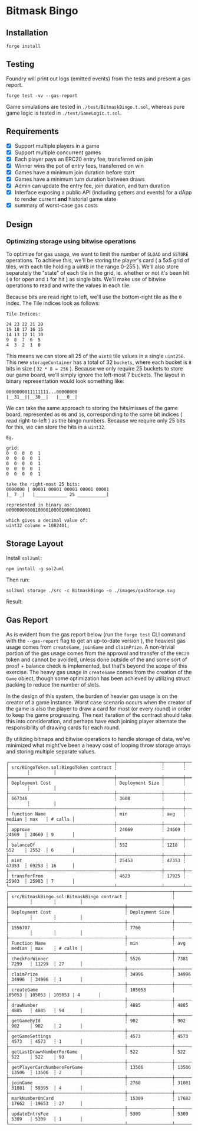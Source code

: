 # Bitmask Bingo

## Installation

`forge install`

## Testing

Foundry will print out logs (emitted events) from the tests and present a gas report.

`forge test -vv --gas-report`

Game simulations are tested in `./test/BitmaskBingo.t.sol`, whereas pure game logic is tested in `./test/GameLogic.t.sol`.

## Requirements

-   [x] Support multiple players in a game
-   [x] Support multiple concurrent games
-   [x] Each player pays an ERC20 entry fee, transferred on join
-   [x] Winner wins the pot of entry fees, transferred on win
-   [x] Games have a minimum join duration before start
-   [x] Games have a minimum turn duration between draws
-   [x] Admin can update the entry fee, join duration, and turn duration
-   [x] Interface exposing a public API (including getters and events) for a dApp to render current **and** historial game state
-   [x] summary of worst-case gas costs

## Design

### Optimizing storage using bitwise operations

To optimize for gas usage, we want to limit the number of `SLOAD` and `SSTORE` operations. To achieve this, we'll be storing the player's card ( a 5x5 grid of tiles, with each tile holding a uint8 in the range 0-255 ). We'll also store separately the "state" of each tile in the grid, ie. whether or not it's been hit ( `0` for open and `1` for hit ) as single bits. We'll make use of bitwise operations to read and write the values in each tile.

Because bits are read right to left, we'll use the bottom-right tile as the `0` index. The Tile indices look as follows:

```
Tile Indices:

24 23 22 21 20
19 18 17 16 15
14 13 12 11 10
9  8  7  6  5
4  3  2  1  0

```

This means we can store all 25 of the `uint8` tile values in a single `uint256`. This new `storageContainer` has a total of 32 `buckets`, where each bucket is `8` bits in size ( `32 * 8 = 256` ). Because we only require 25 buckets to store our game board, we'll simply ignore the left-most 7 buckets. The layout in binary representation would look something like:

```
0000000011111111...00000000
|__31__||__30__|   |___0__|
```

We can take the same approach to storing the hits/misses of the game board, represented as `0`s and `1`s, corresponding to the same bit indices ( read right-to-left ) as the bingo numbers. Because we require only 25 bits for this, we can store the hits in a `uint32`.

```
Eg.

grid:
0  0  0  0  1
0  0  0  0  1
0  0  0  0  1
0  0  0  0  1
0  0  0  0  1

take the right-most 25 bits:
0000000 | 00001 00001 00001 00001 00001
|_ 7 _|   |____________ 25 ___________|

represented in binary as:
00000000000100001000010000100001

which gives a decimal value of:
uint32 column = 1082401;

```

## Storage Layout

Install `sol2uml`:

```
npm install -g sol2uml
```

Then run:

```
sol2uml storage ./src -c BitmaskBingo -o ./images/gasStorage.svg
```

Result:

<!-- ![storage-layout](./images/gasStorage.svg) -->

## Gas Report

As is evident from the gas report below (run the `forge test` CLI command with the `--gas-report` flag to get an up-to-date version ), the heaviest gas usage comes from `createGame`, `joinGame` and `claimPrize`. A non-trivial portion of the gas usage comes from the approval and transfer of the `ERC20` token and cannot be avoided, unless done outside of the and some sort of proof + balance check is implemented, but that's beyond the scope of this exercise. The heavy gas usage in `createGame` comes from the creation of the `Game` object, though some optimization has been achieved by utilizing struct packing to reduce the number of slots.

In the design of this system, the burden of heavier gas usage is on the creator of a game instance. Worst case scenario occurs when the creator of the game is also the player to draw a card for most (or every round) in order to keep the game progressing. The next iteration of the contract should take this into consideration, and perhaps have each joining player alternate the responsibility of drawing cards for each round.

By utilizing bitmaps and bitwise operations to handle storage of data, we've minimized what might've been a heavy cost of looping throw storage arrays and storing multiple separate values.

```
╭────────────────────────────────────────┬─────────────────┬───────┬────────┬───────┬─────────╮
│ src/BingoToken.sol:BingoToken contract ┆                 ┆       ┆        ┆       ┆         │
╞════════════════════════════════════════╪═════════════════╪═══════╪════════╪═══════╪═════════╡
│ Deployment Cost                        ┆ Deployment Size ┆       ┆        ┆       ┆         │
├╌╌╌╌╌╌╌╌╌╌╌╌╌╌╌╌╌╌╌╌╌╌╌╌╌╌╌╌╌╌╌╌╌╌╌╌╌╌╌╌┼╌╌╌╌╌╌╌╌╌╌╌╌╌╌╌╌╌┼╌╌╌╌╌╌╌┼╌╌╌╌╌╌╌╌┼╌╌╌╌╌╌╌┼╌╌╌╌╌╌╌╌╌┤
│ 667346                                 ┆ 3608            ┆       ┆        ┆       ┆         │
├╌╌╌╌╌╌╌╌╌╌╌╌╌╌╌╌╌╌╌╌╌╌╌╌╌╌╌╌╌╌╌╌╌╌╌╌╌╌╌╌┼╌╌╌╌╌╌╌╌╌╌╌╌╌╌╌╌╌┼╌╌╌╌╌╌╌┼╌╌╌╌╌╌╌╌┼╌╌╌╌╌╌╌┼╌╌╌╌╌╌╌╌╌┤
│ Function Name                          ┆ min             ┆ avg   ┆ median ┆ max   ┆ # calls │
├╌╌╌╌╌╌╌╌╌╌╌╌╌╌╌╌╌╌╌╌╌╌╌╌╌╌╌╌╌╌╌╌╌╌╌╌╌╌╌╌┼╌╌╌╌╌╌╌╌╌╌╌╌╌╌╌╌╌┼╌╌╌╌╌╌╌┼╌╌╌╌╌╌╌╌┼╌╌╌╌╌╌╌┼╌╌╌╌╌╌╌╌╌┤
│ approve                                ┆ 24669           ┆ 24669 ┆ 24669  ┆ 24669 ┆ 9       │
├╌╌╌╌╌╌╌╌╌╌╌╌╌╌╌╌╌╌╌╌╌╌╌╌╌╌╌╌╌╌╌╌╌╌╌╌╌╌╌╌┼╌╌╌╌╌╌╌╌╌╌╌╌╌╌╌╌╌┼╌╌╌╌╌╌╌┼╌╌╌╌╌╌╌╌┼╌╌╌╌╌╌╌┼╌╌╌╌╌╌╌╌╌┤
│ balanceOf                              ┆ 552             ┆ 1218  ┆ 552    ┆ 2552  ┆ 6       │
├╌╌╌╌╌╌╌╌╌╌╌╌╌╌╌╌╌╌╌╌╌╌╌╌╌╌╌╌╌╌╌╌╌╌╌╌╌╌╌╌┼╌╌╌╌╌╌╌╌╌╌╌╌╌╌╌╌╌┼╌╌╌╌╌╌╌┼╌╌╌╌╌╌╌╌┼╌╌╌╌╌╌╌┼╌╌╌╌╌╌╌╌╌┤
│ mint                                   ┆ 25453           ┆ 47353 ┆ 47353  ┆ 69253 ┆ 16      │
├╌╌╌╌╌╌╌╌╌╌╌╌╌╌╌╌╌╌╌╌╌╌╌╌╌╌╌╌╌╌╌╌╌╌╌╌╌╌╌╌┼╌╌╌╌╌╌╌╌╌╌╌╌╌╌╌╌╌┼╌╌╌╌╌╌╌┼╌╌╌╌╌╌╌╌┼╌╌╌╌╌╌╌┼╌╌╌╌╌╌╌╌╌┤
│ transferFrom                           ┆ 4623            ┆ 17925 ┆ 25983  ┆ 25983 ┆ 7       │
╰────────────────────────────────────────┴─────────────────┴───────┴────────┴───────┴─────────╯
╭────────────────────────────────────────────┬─────────────────┬────────┬────────┬────────┬─────────╮
│ src/BitmaskBingo.sol:BitmaskBingo contract ┆                 ┆        ┆        ┆        ┆         │
╞════════════════════════════════════════════╪═════════════════╪════════╪════════╪════════╪═════════╡
│ Deployment Cost                            ┆ Deployment Size ┆        ┆        ┆        ┆         │
├╌╌╌╌╌╌╌╌╌╌╌╌╌╌╌╌╌╌╌╌╌╌╌╌╌╌╌╌╌╌╌╌╌╌╌╌╌╌╌╌╌╌╌╌┼╌╌╌╌╌╌╌╌╌╌╌╌╌╌╌╌╌┼╌╌╌╌╌╌╌╌┼╌╌╌╌╌╌╌╌┼╌╌╌╌╌╌╌╌┼╌╌╌╌╌╌╌╌╌┤
│ 1556707                                    ┆ 7766            ┆        ┆        ┆        ┆         │
├╌╌╌╌╌╌╌╌╌╌╌╌╌╌╌╌╌╌╌╌╌╌╌╌╌╌╌╌╌╌╌╌╌╌╌╌╌╌╌╌╌╌╌╌┼╌╌╌╌╌╌╌╌╌╌╌╌╌╌╌╌╌┼╌╌╌╌╌╌╌╌┼╌╌╌╌╌╌╌╌┼╌╌╌╌╌╌╌╌┼╌╌╌╌╌╌╌╌╌┤
│ Function Name                              ┆ min             ┆ avg    ┆ median ┆ max    ┆ # calls │
├╌╌╌╌╌╌╌╌╌╌╌╌╌╌╌╌╌╌╌╌╌╌╌╌╌╌╌╌╌╌╌╌╌╌╌╌╌╌╌╌╌╌╌╌┼╌╌╌╌╌╌╌╌╌╌╌╌╌╌╌╌╌┼╌╌╌╌╌╌╌╌┼╌╌╌╌╌╌╌╌┼╌╌╌╌╌╌╌╌┼╌╌╌╌╌╌╌╌╌┤
│ checkForWinner                             ┆ 5526            ┆ 7381   ┆ 7299   ┆ 11299  ┆ 27      │
├╌╌╌╌╌╌╌╌╌╌╌╌╌╌╌╌╌╌╌╌╌╌╌╌╌╌╌╌╌╌╌╌╌╌╌╌╌╌╌╌╌╌╌╌┼╌╌╌╌╌╌╌╌╌╌╌╌╌╌╌╌╌┼╌╌╌╌╌╌╌╌┼╌╌╌╌╌╌╌╌┼╌╌╌╌╌╌╌╌┼╌╌╌╌╌╌╌╌╌┤
│ claimPrize                                 ┆ 34996           ┆ 34996  ┆ 34996  ┆ 34996  ┆ 1       │
├╌╌╌╌╌╌╌╌╌╌╌╌╌╌╌╌╌╌╌╌╌╌╌╌╌╌╌╌╌╌╌╌╌╌╌╌╌╌╌╌╌╌╌╌┼╌╌╌╌╌╌╌╌╌╌╌╌╌╌╌╌╌┼╌╌╌╌╌╌╌╌┼╌╌╌╌╌╌╌╌┼╌╌╌╌╌╌╌╌┼╌╌╌╌╌╌╌╌╌┤
│ createGame                                 ┆ 105053          ┆ 105053 ┆ 105053 ┆ 105053 ┆ 4       │
├╌╌╌╌╌╌╌╌╌╌╌╌╌╌╌╌╌╌╌╌╌╌╌╌╌╌╌╌╌╌╌╌╌╌╌╌╌╌╌╌╌╌╌╌┼╌╌╌╌╌╌╌╌╌╌╌╌╌╌╌╌╌┼╌╌╌╌╌╌╌╌┼╌╌╌╌╌╌╌╌┼╌╌╌╌╌╌╌╌┼╌╌╌╌╌╌╌╌╌┤
│ drawNumber                                 ┆ 4885            ┆ 4885   ┆ 4885   ┆ 4885   ┆ 94      │
├╌╌╌╌╌╌╌╌╌╌╌╌╌╌╌╌╌╌╌╌╌╌╌╌╌╌╌╌╌╌╌╌╌╌╌╌╌╌╌╌╌╌╌╌┼╌╌╌╌╌╌╌╌╌╌╌╌╌╌╌╌╌┼╌╌╌╌╌╌╌╌┼╌╌╌╌╌╌╌╌┼╌╌╌╌╌╌╌╌┼╌╌╌╌╌╌╌╌╌┤
│ getGameById                                ┆ 902             ┆ 902    ┆ 902    ┆ 902    ┆ 2       │
├╌╌╌╌╌╌╌╌╌╌╌╌╌╌╌╌╌╌╌╌╌╌╌╌╌╌╌╌╌╌╌╌╌╌╌╌╌╌╌╌╌╌╌╌┼╌╌╌╌╌╌╌╌╌╌╌╌╌╌╌╌╌┼╌╌╌╌╌╌╌╌┼╌╌╌╌╌╌╌╌┼╌╌╌╌╌╌╌╌┼╌╌╌╌╌╌╌╌╌┤
│ getGameSettings                            ┆ 4573            ┆ 4573   ┆ 4573   ┆ 4573   ┆ 1       │
├╌╌╌╌╌╌╌╌╌╌╌╌╌╌╌╌╌╌╌╌╌╌╌╌╌╌╌╌╌╌╌╌╌╌╌╌╌╌╌╌╌╌╌╌┼╌╌╌╌╌╌╌╌╌╌╌╌╌╌╌╌╌┼╌╌╌╌╌╌╌╌┼╌╌╌╌╌╌╌╌┼╌╌╌╌╌╌╌╌┼╌╌╌╌╌╌╌╌╌┤
│ getLastDrawnNumberForGame                  ┆ 522             ┆ 522    ┆ 522    ┆ 522    ┆ 93      │
├╌╌╌╌╌╌╌╌╌╌╌╌╌╌╌╌╌╌╌╌╌╌╌╌╌╌╌╌╌╌╌╌╌╌╌╌╌╌╌╌╌╌╌╌┼╌╌╌╌╌╌╌╌╌╌╌╌╌╌╌╌╌┼╌╌╌╌╌╌╌╌┼╌╌╌╌╌╌╌╌┼╌╌╌╌╌╌╌╌┼╌╌╌╌╌╌╌╌╌┤
│ getPlayerCardNumbersForGame                ┆ 13506           ┆ 13506  ┆ 13506  ┆ 13506  ┆ 2       │
├╌╌╌╌╌╌╌╌╌╌╌╌╌╌╌╌╌╌╌╌╌╌╌╌╌╌╌╌╌╌╌╌╌╌╌╌╌╌╌╌╌╌╌╌┼╌╌╌╌╌╌╌╌╌╌╌╌╌╌╌╌╌┼╌╌╌╌╌╌╌╌┼╌╌╌╌╌╌╌╌┼╌╌╌╌╌╌╌╌┼╌╌╌╌╌╌╌╌╌┤
│ joinGame                                   ┆ 2768            ┆ 31081  ┆ 31081  ┆ 59395  ┆ 4       │
├╌╌╌╌╌╌╌╌╌╌╌╌╌╌╌╌╌╌╌╌╌╌╌╌╌╌╌╌╌╌╌╌╌╌╌╌╌╌╌╌╌╌╌╌┼╌╌╌╌╌╌╌╌╌╌╌╌╌╌╌╌╌┼╌╌╌╌╌╌╌╌┼╌╌╌╌╌╌╌╌┼╌╌╌╌╌╌╌╌┼╌╌╌╌╌╌╌╌╌┤
│ markNumberOnCard                           ┆ 15309           ┆ 17682  ┆ 17662  ┆ 19653  ┆ 27      │
├╌╌╌╌╌╌╌╌╌╌╌╌╌╌╌╌╌╌╌╌╌╌╌╌╌╌╌╌╌╌╌╌╌╌╌╌╌╌╌╌╌╌╌╌┼╌╌╌╌╌╌╌╌╌╌╌╌╌╌╌╌╌┼╌╌╌╌╌╌╌╌┼╌╌╌╌╌╌╌╌┼╌╌╌╌╌╌╌╌┼╌╌╌╌╌╌╌╌╌┤
│ updateEntryFee                             ┆ 5309            ┆ 5309   ┆ 5309   ┆ 5309   ┆ 1       │
╰────────────────────────────────────────────┴─────────────────┴────────┴────────┴────────┴─────────╯
```
